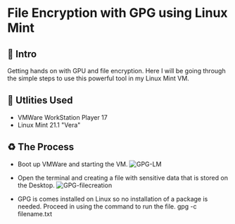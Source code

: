 # File Encryption with GPG using Linux Mint

<h2> 🔦 Intro </h2>
Getting hands on with GPU and file encryption. Here I will be going through the simple steps to use this powerful tool in my Linux Mint VM.

<h2>🔩 Utlities Used</h2>

- VMWare WorkStation Player 17
- Linux Mint 21.1 "Vera"

<h2>♻️ The Process</h2>

- Boot up VMWare and starting the VM.
  ![GPG-LM](https://github.com/chryber/File-Encryption-with-GPG-aka-GnuPG/assets/121698544/0141ca29-885a-4224-ac37-059568089a30)
  
 
- Open the terminal and creating a file with sensitive data that is stored on the Desktop.
  ![GPG-filecreation](https://github.com/chryber/File-Encryption-with-GPG-aka-GnuPG/assets/121698544/b96f72ca-e87b-4920-9798-27ab73ac3819)
  
- GPG is comes installed on Linux so no installation of a package is needed. Proceed in using the command to run the file.
        gpg -c filename.txt
